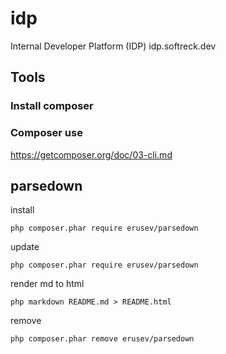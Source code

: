 # idp
Internal Developer Platform (IDP) idp.softreck.dev

## Tools

### Install composer

### Composer use
https://getcomposer.org/doc/03-cli.md


## parsedown
install
    
    php composer.phar require erusev/parsedown

update

    php composer.phar require erusev/parsedown

render md to html

    php markdown README.md > README.html

remove

    php composer.phar remove erusev/parsedown
